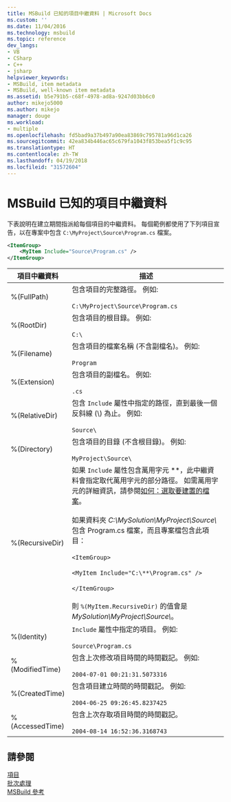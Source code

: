 ```yaml
---
title: MSBuild 已知的項目中繼資料 | Microsoft Docs
ms.custom: ''
ms.date: 11/04/2016
ms.technology: msbuild
ms.topic: reference
dev_langs:
- VB
- CSharp
- C++
- jsharp
helpviewer_keywords:
- MSBuild, item metadata
- MSBuild, well-known item metadata
ms.assetid: b5e791b5-c68f-4978-ad8a-9247d03bb6c0
author: mikejo5000
ms.author: mikejo
manager: douge
ms.workload:
- multiple
ms.openlocfilehash: fd5bad9a37b497a90ea83869c795781a96d1ca26
ms.sourcegitcommit: 42ea834b446ac65c679fa1043f853bea5f1c9c95
ms.translationtype: HT
ms.contentlocale: zh-TW
ms.lasthandoff: 04/19/2018
ms.locfileid: "31572604"
---
```

# <a name="msbuild-well-known-item-metadata"></a>MSBuild 已知的項目中繼資料
下表說明在建立期間指派給每個項目的中繼資料。 每個範例都使用了下列項目宣告，以在專案中包含 `C:\MyProject\Source\Program.cs` 檔案。  
  
```xml  
<ItemGroup>  
    <MyItem Include="Source\Program.cs" />  
</ItemGroup>  
```  
  
|項目中繼資料|描述|  
|-------------------|-----------------|  
|%(FullPath)|包含項目的完整路徑。 例如: <br /><br /> `C:\MyProject\Source\Program.cs`|  
|%(RootDir)|包含項目的根目錄。 例如: <br /><br /> `C:\`|  
|%(Filename)|包含項目的檔案名稱 (不含副檔名)。 例如: <br /><br /> `Program`|  
|%(Extension)|包含項目的副檔名。 例如: <br /><br /> `.cs`|  
|%(RelativeDir)|包含 `Include` 屬性中指定的路徑，直到最後一個反斜線 (\\) 為止。 例如: <br /><br /> `Source\`|  
|%(Directory)|包含項目的目錄 (不含根目錄)。 例如: <br /><br /> `MyProject\Source\`|  
|%(RecursiveDir)|如果 `Include` 屬性包含萬用字元 \*\*，此中繼資料會指定取代萬用字元的部分路徑。 如需萬用字元的詳細資訊，請參閱[如何：選取要建置的檔案](../msbuild/how-to-select-the-files-to-build.md)。<br /><br /> 如果資料夾 *C:\MySolution\MyProject\Source\\* 包含 Program.cs 檔案，而且專案檔包含此項目：<br /><br /> `<ItemGroup>`<br /><br /> `<MyItem Include="C:\**\Program.cs" />`<br /><br /> `</ItemGroup>`<br /><br /> 則 `%(MyItem.RecursiveDir)` 的值會是 *MySolution\MyProject\Source\\*。|  
|%(Identity)|`Include` 屬性中指定的項目。 例如: <br /><br /> `Source\Program.cs`|  
|%(ModifiedTime)|包含上次修改項目時間的時間戳記。 例如: <br /><br /> `2004-07-01 00:21:31.5073316`|  
|%(CreatedTime)|包含項目建立時間的時間戳記。 例如: <br /><br /> `2004-06-25 09:26:45.8237425`|  
|%(AccessedTime)|包含上次存取項目時間的時間戳記。<br /><br /> `2004-08-14 16:52:36.3168743`|  
  
## <a name="see-also"></a>請參閱  
 [項目](../msbuild/msbuild-items.md)   
 [批次處理](../msbuild/msbuild-batching.md)   
 [MSBuild 參考](../msbuild/msbuild-reference.md)